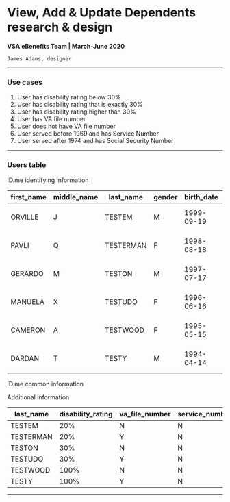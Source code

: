 # View, Add & Update Dependents research & design
**VSA eBenefits Team | March-June 2020**

`James Adams, designer`

---

### Use cases

1. User has disability rating below 30%
2. User has disability rating that is exactly 30%
3. User has disability rating higher than 30%
4. User has VA file number
5. User does not have VA file number
6. User served before 1969 and has Service Number
7. User served after 1974 and has Social Security Number

---

### Users table

ID.me identifying information

| first_name | middle_name | last_name | gender | birth_date | ssn | phone |email | password | who_is_using |
| ----- | ----- | ----- | ----- | ----- | ----- | ----- | ----- | ----- | ----- |
| ORVILLE | J | TESTEM | M | 1999-09-19 | 125480999 | 212-827-0999 | vets.gov.user+EBN1@gmail.com | ********dHdv | EBN |
| PAVLI | Q | TESTERMAN | F | 1998-08-18 | 125480998 | 872-827-0998 | vets.gov.user+EBN2@gmail.com | ********dHdv | EBN |
| GERARDO | M | TESTON | M | 1997-07-17 | 125480997 | 310-827-0997 | vets.gov.user+EBN3@gmail.com | ********dHdv | EBN |
| MANUELA | X | TESTUDO | F | 1996-06-16 | 125480996 | 773-827-0996 | vets.gov.user+EBN4@gmail.com | ********dHdv | EBN |
| CAMERON | A | TESTWOOD | F | 1995-05-15 | 125480995 | 917-827-0995 | vets.gov.user+EBN5@gmail.com | ********dHdv | EBN |
| DARDAN | T | TESTY | M | 1994-04-14 | 125480994 | 202-827-0994 | vets.gov.user+EBN6@gmail.com | ********dHdv | EBN |

ID.me common information

Additional information

| last_name | disability_rating | va_file_number | service_number |
| ----- | ----- | ----- | ----- |
| TESTEM | 20% | N | N |
| TESTERMAN | 20% | Y | N |
| TESTON | 30% | N | N |
| TESTUDO | 30% | Y | N |
| TESTWOOD | 100% | N | N |
| TESTY | 100% | Y | N |

---
